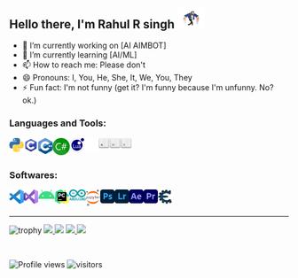



<!--
### Hi there 👋

**rahulsingh97/rahulsingh97** is a ✨ _special_ ✨ repository because its `README.md` (this file) appears on your GitHub profile.

Here are some ideas to get you started:

- 🔭 I’m currently working on ...
- 🌱 I’m currently learning ...
- 👯 I’m looking to collaborate on ...
- 🤔 I’m looking for help with ...
- 💬 Ask me about ...
- 📫 How to reach me: ...https://media.giphy.com/media/mGcNjsfWAjY5AEZNw6/giphy.gif
- 😄 Pronouns: ...
- ⚡ Fun fact: ...
-->
<h2> Hello there, I'm Rahul R singh  <img src="git%20readme%20images/chotawolverine.gif" width="50"></h2>

- 🔭 I’m currently working on [AI AIMBOT]
- 🌱 I’m currently learning [AI/ML]
- 📫 How to reach me: Please don't
- 😄 Pronouns: I, You, He, She, It, We, You, They
- ⚡ Fun fact: I'm not funny (get it? I'm funny because I'm unfunny. No? ok.)
<!-- <br /> -->



### Languages and Tools:

<a> <img align="left" alt="Python" width="26px" src="git%20readme%20images/python-5.svg?raw=true"/> </a>
<a> <img align="left" alt="C" width="26px" src="git%20readme%20images/c-programming.png"/> </a>
<a> <img align="left" alt="C++" width="26px" src="git%20readme%20images/c++.png"/> </a>
<a> <img align="left" alt="C#" width="31px" src="git%20readme%20images/C_Sharp_.png"/> </a>
<a> <img align="left" alt="LUA" width="26px" src="git%20readme%20images/lua.png"/> </a>
<a> <img align="left" alt="github" width="26px" src="git%20readme%20images/github.svg?raw=true"/> </a>
<a> <img align="left" alt="ahk" width="60px" src="git%20readme%20images/AutoHotkey.png"/> </a>
<!--
<a href="http://www.lua.org" target="_blank"> <img align="left" alt="LUA" width="31px" src="git%20readme%20images/       ?raw=true"/> </a>
<a> <img align="left" alt="ahk" width="60px" src="git%20readme%20images/AutoHotkey.png"/> </a>
-->


<br />
<br />

### Softwares:

<a> <img align="left" alt="vs_code" width="26px" src="git%20readme%20images/vs_code.png"/> </a>
<a> <img align="left" alt="vs_studio" width="26px" src="git%20readme%20images/vs_studio.png"/> </a>
<a> <img align="left" alt="android_studio" width="30px" src="git%20readme%20images/android1.png"/> </a>
<a> <img align="left" alt="pycharm" width="26px" src="git%20readme%20images/pycharm.png"/> </a>
<a> <img align="left" alt="arduino" width="30px" src="git%20readme%20images/arduino.png"/> </a>
<a> <img align="left" alt="Jupyter" width="26px" src="git%20readme%20images/Jupyter.png"/> </a>
<a> <img align="left" alt="photoshop" width="26px" src="git%20readme%20images/ps.png"/> </a>
<a> <img align="left" alt="lightroom" width="26px" src="git%20readme%20images/lr.png"/> </a>
<a> <img align="left" alt="aftereffects" width="26px" src="git%20readme%20images/ae.png"/> </a>
<a> <img align="left" alt="premier_pro" width="26px" src="git%20readme%20images/pr.png"/> </a>
<a> <img align="left" alt="cheat_engine" width="26px" src="git%20readme%20images/CheatEngine.png"/> </a>




<!-- <a href="http://twitch.tv/lustbutt"> <img align="left" alt="twitch" width="26px" src="https://api.iconify.design/mdi:gmail.svg?color=%23EBEDEF"/></a> -->
<br />
<br />

  
---
  
  
<!-- ![trophy](https://github-profile-trophy.vercel.app/?username=rahulsingh97&theme=radical&row=2&column=4&margin-w=15&margin-h=15) -->
<!--
![trophy](https://github-profile-trophy.vercel.app/?username=rahulsingh97&theme=darkhub&row=1&column=8&margin-w=15&margin-h=15)
</br>
![GitHub stats](https://github-readme-stats.vercel.app/api?username=rahulsingh97&show_icons=true&theme=midnight-purple)   

![Top Langs](https://github-readme-stats.vercel.app/api/top-langs/?username=rahulsingh97&layout=compact&theme=midnight-purple)
</br>

 <a  href="http://rahulrsingh.com"><img height="250px" src="https://github-profile-trophy.vercel.app/?username=rahulsingh97&theme=darkhub&row=2&column=4&margin-w=15&margin-h=15"/></a> 



 -->
 
![trophy](https://github-profile-trophy.vercel.app/?username=rahulsingh97&theme=darkhub&row=1&column=8&margin-w=11&margin-h=15) 
<a  href="http://rahulrsingh.com"><img height="205px" src="https://github-readme-stats.vercel.app/api?username=rahulsingh97&show_icons=true&theme=midnight-purple"/>
  <img height="205px" src="https://github-readme-stats.vercel.app/api/top-langs/?username=rahulsingh97&layout=compact&theme=midnight-purple"/></a>
<a  href="http://rahulrsingh.com"><img height="205px" src="http://github-readme-streak-stats.herokuapp.com?user=rahulsingh97&theme=midnight-purple"/>
  <img height="205px" src="https://activity-graph.herokuapp.com/graph?username=rahulsingh97&theme=redical"/></a>  
 
 
 <!--
  </br>
LOL html is just websites hosted websites on my Github




[![GitHub Streak](http://github-readme-streak-stats.herokuapp.com?user=rahulsingh97&theme=midnight-purple)](https://git.io/streak-stats)
[![Ashutosh's github activity graph](https://activity-graph.herokuapp.com/graph?username=rahulsingh97&theme=redical)](https://github.com/ashutosh00710/github-readme-activity-graph)

-->
</br>

![Profile views](https://gpvc.arturio.dev/rahulsingh97)
![visitors](https://visitor-badge.laobi.icu/badge?page_id=rahulsingh97.rahulsingh97)
  
<!-- https://github.com/anuraghazra/github-readme-stats         -->
<!-- https://github.com/DenverCoder1/github-readme-streak-stats -->  


